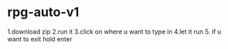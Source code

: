 # rpg-auto-v1
1.download zip
2.run it
3.click on where u want to type in
4.let it run
5. if u want to exit hold enter

